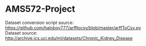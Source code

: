 # AMS572-Project
Dataset conversion script source: https://github.com/haloboy777/arfftocsv/blob/master/arffToCsv.py \
Dataset source: http://archive.ics.uci.edu/ml/datasets/Chronic_Kidney_Disease
